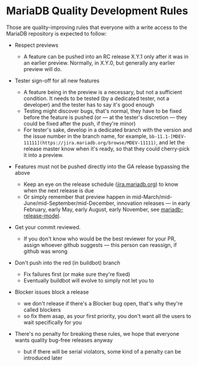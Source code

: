
# MariaDB Quality Development Rules

Those are quality-improving rules that everyone with a write access to the MariaDB repository is expected to follow:


* Respect previews

  * A feature can be pushed into an RC release X.Y.1 only after it was in an earlier preview. Normally, in X.Y.0, but generally any earlier preview will do.
* Tester sign-off for all new features

  * A feature being in the preview is a necessary, but not a sufficient condition. It needs to be tested (by a dedicated tester, not a developer) and the tester has to say it's good enough
  * Testing might discover bugs, that's normal, they have to be fixed before the feature is pushed (or — at the tester's discretion — they could be fixed after the push, if they're minor)
  * For tester's sake, develop in a dedicated branch with the version and the issue number in the branch name, for example, `bb-11.1-[MDEV-11111](https://jira.mariadb.org/browse/MDEV-11111)`, and let the release master know when it's ready, so that they could cherry-pick it into a preview.
* Features must not be pushed directly into the GA release bypassing the above

  * Keep an eye on the release schedule ([jira.mariadb.org](https://jira.mariadb.org)) to know when the next release is due
  * Or simply remember that preview happen in mid-March/mid-June/mid-September/mid-December, innovation releases — in early February, early May, early August, early November, see [mariadb-release-model](../../../../../release-notes/mariadb-release-model.md).
* Get your commit reviewed.

  * If you don't know who would be the best reviewer for your PR, assign whoever github suggests — this person can reassign, if github was wrong
* Don't push into the red (in buildbot) branch

  * Fix failures first (or make sure they're fixed)
  * Eventually buildbot will evolve to simply not let you to
* Blocker issues block a release

  * we don't release if there's a Blocker bug open, that's why they're called blockers
  * so fix them asap, as your first priority, you don't want all the users to wait specifically for you


* There's no penalty for breaking these rules, we hope that everyone wants quality bug-free releases anyway

  * but if there will be serial violators, some kind of a penalty can be introduced later

